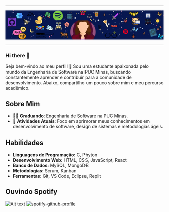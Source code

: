 
<!--- Olá, esse é meu readme, fique à vontade para utilizá-lo como quiser! -->

-----



<img src="designguthub.png" >


-----


### Hi there 👋

Seja bem-vindo ao meu perfil! 👋 Sou uma estudante apaixonada pelo mundo da Engenharia de Software na PUC Minas, buscando constantemente aprender e contribuir para a comunidade de desenvolvimento. Abaixo, compartilho um pouco sobre mim e meu percurso acadêmico.

## Sobre Mim

- 👨‍🎓 **Graduando**: Engenharia de Software na PUC Minas.
- 🌱 **Atividades Atuais**: Foco em aprimorar meus conhecimentos em desenvolvimento de software, design de sistemas e metodologias ágeis.

## Habilidades

- **Linguagens de Programação:** C, Phyton
- **Desenvolvimento Web:** HTML, CSS, JavaScript, React
- **Banco de Dados:** MySQL, MongoDB
- **Metodologias:** Scrum, Kanban
- **Ferramentas:** Git, VS Code, Eclipse, Replit

## Ouvindo Spotify

![Alt text](https://spotify-recently-played-readme.vercel.app/api?user=mps12yifjbb5s95wkmoggtg5g)
[![spotify-github-profile](https://spotify-github-profile.vercel.app/api/view?uid=mps12yifjbb5s95wkmoggtg5g&cover_image=false&theme=default&show_offline=false&background_color=450349&interchange=true&bar_color=14c80e)](https://github.com/kittinan/spotify-github-profile)


